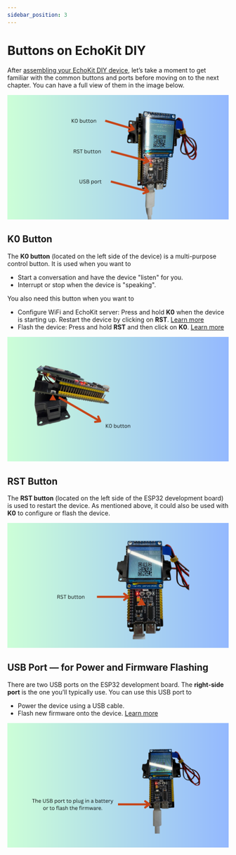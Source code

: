 ```yaml
---
sidebar_position: 3
---
```


# Buttons on EchoKit DIY

After [assembling your EchoKit DIY device](./assemble-echokit.md), let’s take a moment to get familiar with the common buttons and ports before moving on to the next chapter. You can have a full view of them in the image below.

![](buttons-echokit-diy.png)

## K0 Button

The **K0 button** (located on the left side of the device) is a multi-purpose control button. It is used when you want to

* Start a conversation and have the device "listen" for you.
* Interrupt or stop when the device is "speaking".

You also need this button when you want to

* Configure WiFi and EchoKit server: Press and hold **K0** when the device is starting up. Restart the device by clicking on **RST**. [Learn more](../quick-start.md)
* Flash the device: Press and hold **RST** and then click on **K0**. [Learn more](flash-firmware.md)

![](k0-button-echokit-diy.png)

## RST Button

The **RST button** (located on the left side of the ESP32 development board) is used to restart the device. As mentioned above, it could also be used with **K0** to configure or flash the device.

![](rst-button-echokit-diy.png)

## USB Port — for Power and Firmware Flashing

There are two USB ports on the ESP32 development board.
The **right-side port** is the one you’ll typically use. You can use this USB port to

* Power the device using a USB cable.
* Flash new firmware onto the device. [Learn more](flash-firmware.md)

![](usb-port-echokit-diy.png)
